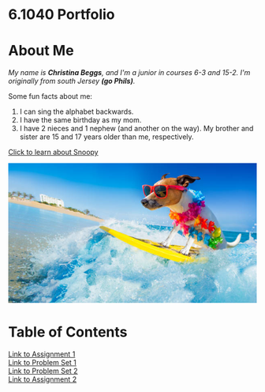 # 6.1040 Portfolio

# About Me
*My name is **Christina Beggs**, and I'm a junior in courses 6-3 and 15-2. I'm originally from south Jersey **(go Phils)**.*

Some fun facts about me:
1. I can sing the alphabet backwards.
2. I have the same birthday as my mom.
3. I have 2 nieces and 1 nephew (and another on the way). My brother and sister are 15 and 17 years older than me, respectively.

[Click to learn about Snoopy](https://peanuts.fandom.com/wiki/Snoopy)

![fun photo](assets/fun.jpg)

# Table of Contents
[Link to Assignment 1](assignments/assignment1.md) <br>
[Link to Problem Set 1](assignments/pset1.md) <br>
[Link to Problem Set 2](assignments/pset2.md) <br>
[Link to Assignment 2](assignments/assignment2.md) <br>
